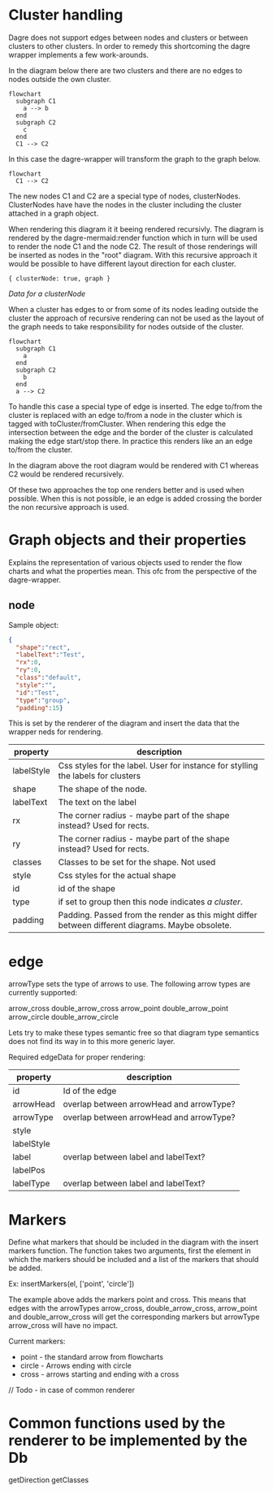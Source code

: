 # Cluster handling

Dagre does not support edges between nodes and clusters or between clusters to other clusters. In order to remedy this shortcoming the dagre wrapper implements a few work-arounds.

In the diagram below there are two clusters and there are no edges to nodes outside the own cluster.

```mermaid
flowchart
  subgraph C1
    a --> b
  end
  subgraph C2
    c
  end
  C1 --> C2
```

In this case the dagre-wrapper will transform the graph to the graph below.
```mermaid
flowchart
  C1 --> C2
```

The new nodes C1 and C2 are a special type of nodes, clusterNodes. ClusterNodes have have the nodes in the cluster including the cluster attached in a graph object.

When rendering this diagram it it beeing rendered recursivly. The diagram is rendered by the dagre-mermaid:render function which in turn will be used to render the node C1 and the node C2. The result of those renderings will be inserted as nodes in the "root" diagram. With this recursive approach it would be possible to have different layout direction for each cluster.

```
{ clusterNode: true, graph }
```
*Data for a clusterNode*

When a cluster has edges to or from some of its nodes leading outside the cluster the approach of recursive rendering can not be used as the layout of the graph needs to take responsibility for nodes outside of the cluster.

```mermaid
flowchart
  subgraph C1
    a
  end
  subgraph C2
    b
  end
  a --> C2
```

To handle this case a special type of edge is inserted. The edge to/from the cluster is replaced with an edge to/from a node in the cluster which is tagged with toCluster/fromCluster. When rendering this edge the intersection between the edge and the border of the cluster is calculated making the edge start/stop there. In practice this renders like an an edge to/from the cluster.

In the diagram above the root diagram would be rendered with C1 whereas C2 would be rendered recursively.

Of these two approaches the top one renders better and is used when possible. When this is not possible, ie an edge is added crossing the border the non recursive approach is used.


# Graph objects and their properties

Explains the representation of various objects used to render the flow charts and what the properties mean. This ofc from the perspective of the dagre-wrapper.

## node

Sample object:
```json
{
  "shape":"rect",
  "labelText":"Test",
  "rx":0,
  "ry":0,
  "class":"default",
  "style":"",
  "id":"Test",
  "type":"group",
  "padding":15}
```

This is set by the renderer of the diagram and insert the data that the wrapper neds for rendering.

|  property  |                                                 description                                                 |
| ---------- | ----------------------------------------------------------------------------------------------------------- |
| labelStyle | Css styles for the label. User for instance for stylling the labels for clusters                            |
| shape      | The shape of the node.                                                                                      |
| labelText  | The text on the label                                                                                       |
| rx         | The corner radius - maybe part of the shape instead? Used for rects.                                        |
| ry         | The corner radius - maybe part of the shape instead? Used for rects.                                        |
| classes    | Classes to be set for the shape. Not used                                                                   |
| style      | Css styles for the actual shape                                                                             |
| id         | id of the shape                                                                                             |
| type       | if set to group then this node indicates *a cluster*.                                                       |
| padding    | Padding. Passed from the render as this might differ between different diagrams. Maybe obsolete.            |


# edge

arrowType sets the type of arrows to use. The following arrow types are currently supported:

arrow_cross
double_arrow_cross
arrow_point
double_arrow_point
arrow_circle
double_arrow_circle

Lets try to make these types semantic free so that diagram type semantics does not find its way in to this more generic layer.


Required edgeData for proper rendering:

|  property  |               description                |
| ---------- | ---------------------------------------- |
| id         | Id of the edge                           |
| arrowHead  | overlap between arrowHead and arrowType? |
| arrowType  | overlap between arrowHead and arrowType? |
| style      |                                          |
| labelStyle |                                          |
| label      | overlap between label and labelText?     |
| labelPos   |                                          |
| labelType  | overlap between label and labelText?     |


# Markers

Define what markers that should be included in the diagram with the insert markers function. The function takes two arguments, first the element in which the markers should be included and a list of the markers that should be added.

Ex:
insertMarkers(el, ['point', 'circle'])

The example above adds the markers point and cross. This means that edges with the arrowTypes arrow_cross, double_arrow_cross, arrow_point and double_arrow_cross will get the corresponding markers but arrowType arrow_cross will have no impact.

Current markers:
* point - the standard arrow from flowcharts
* circle - Arrows ending with circle
* cross - arrows starting and ending with a cross


// Todo - in case of common renderer
# Common functions used by the renderer to be implemented by the Db

getDirection
getClasses